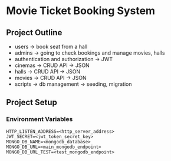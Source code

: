 # Movie Ticket Booking System

## Project Outline
- users -> book seat from a hall
- admins -> going to check bookings and manage movies, halls
- authentication and authorization -> JWT
- cinemas -> CRUD API -> JSON
- halls -> CRUD API -> JSON
- movies -> CRUD API -> JSON
- scripts -> db management -> seeding, migration

## Project Setup
### Environment Variables
```
HTTP_LISTEN_ADDRESS=<http_server_address>
JWT_SECRET=<jwt_token_secret_key>
MONGO_DB_NAME=<mongodb_database>
MONGO_DB_URL=<main_mongodb_endpoint>
MONGO_DB_URL_TEST=<test_mongodb_endpoint>
```